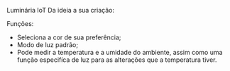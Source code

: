Luminária IoT
Da ideia a sua criação:

Funções: 
 + Seleciona a cor de sua preferência;
 + Modo de luz padrão;
 + Pode medir a temperatura e a umidade do ambiente, assim como uma função especifíca de luz para as alterações que a temperatura tiver.